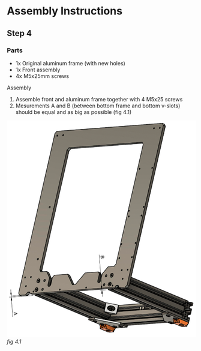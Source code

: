 # Assembly Instructions

## Step 4

### Parts

* 1x Original aluminum frame (with new holes)
* 1x Front assembly
* 4x M5x25mm screws

Assembly

1.  Assemble front and aluminum frame together with 4 M5x25 screws
1.  Mesurements A and B (between bottom frame and bottom v-slots) should be equal and as big as possible (fig 4.1)

![](img/fig4.1.png)\
*fig 4.1*